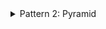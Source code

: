 <details>
  <summary>Pattern 2: Pyramid</summary>
  ```javascript
    *
   ***
  *****
 *******
*********
  ```
```javascript

// Pyramid Star Pattern
const n = 5;
for (let i = 0; i < n; i++) {
  console.log(' '.repeat(n - i - 1) + '*'.repeat(2 * i + 1));
}
```
</details>